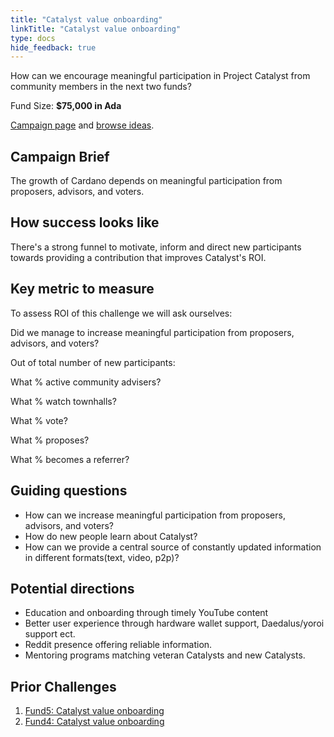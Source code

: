 ```yaml
---
title: "Catalyst value onboarding"
linkTitle: "Catalyst value onboarding"
type: docs
hide_feedback: true
---
```


How can we encourage meaningful participation in Project Catalyst from community members in the next two funds?

Fund Size: **$75,000 in Ada**

[Campaign page](https://cardano.ideascale.com/a/campaign-home/26106) and [browse ideas](https://cardano.ideascale.com/a/ideas/top/campaign-filter/byids/campaigns/26106/stage/unspecified).

## Campaign Brief

The growth of Cardano depends on meaningful participation from proposers, advisors, and voters.

## How success looks like

There's a strong funnel to motivate, inform and direct new participants towards providing a contribution that improves Catalyst's ROI.

## Key metric to measure

To assess ROI of this challenge we will ask ourselves:

Did we manage to increase meaningful participation from proposers, advisors, and voters?

Out of total number of new participants:

What % active community advisers?

What % watch townhalls?

What % vote?

What % proposes?

What % becomes a referrer?

## Guiding questions

- How can we increase meaningful participation from proposers, advisors, and voters?
- How do new people learn about Catalyst?
- How can we provide a central source of constantly updated information in different formats(text, video, p2p)?

## Potential directions

- Education and onboarding through timely YouTube content
- Better user experience through hardware wallet support, Daedalus/yoroi support ect.
- Reddit presence offering reliable information.
- Mentoring programs matching veteran Catalysts and new Catalysts.

## Prior Challenges

1. [Fund5: Catalyst value onboarding](https://cardano.ideascale.com/a/campaign-home/25944)
2. [Fund4: Catalyst value onboarding](https://cardano.ideascale.com/a/campaign-home/25872)